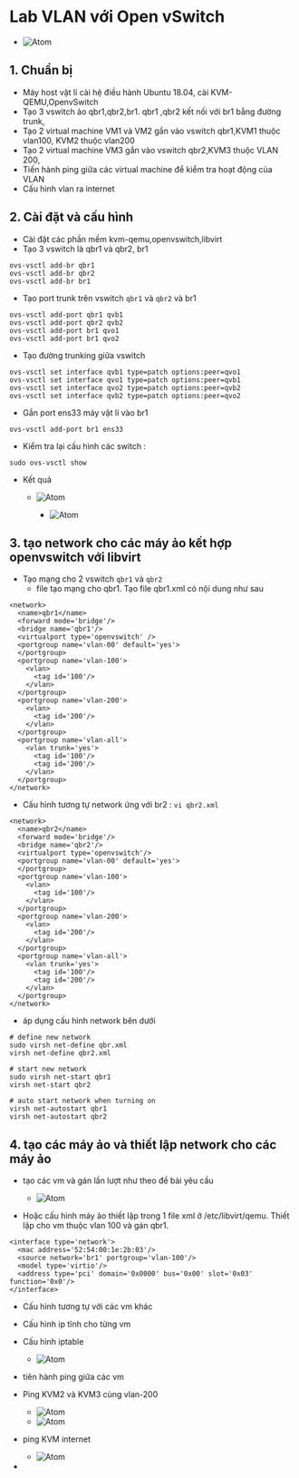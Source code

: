 # Lab VLAN với Open vSwitch # 

- ![Atom](https://i.imgur.com/HEdGZzV.png) 

## 1. Chuẩn bị ## 
- Máy host vật lí cài hệ điều hành Ubuntu 18.04, cài KVM-QEMU,OpenvSwitch
- Tạo 3 vswitch ảo qbr1,qbr2,br1. qbr1 ,qbr2 kết nối với br1 bằng đường trunk,
- Tạo 2 virtual machine VM1 và VM2 gắn vào vswitch qbr1,KVM1 thuộc vlan100, KVM2 thuộc vlan200
- Tạo 2 virtual machine VM3  gắn vào vswitch qbr2,KVM3 thuộc VLAN 200, 
- Tiến hành ping giữa các virtual machine để kiểm tra hoạt động của VLAN
- Cấu hình vlan ra internet  


## 2. Cài đặt và cấu hình 
- Cài đặt các phần mềm kvm-qemu,openvswitch,libvirt 
- Tạo 3 vswitch là qbr1 và qbr2, br1 
```
ovs-vsctl add-br qbr1
ovs-vsctl add-br qbr2
ovs-vsctl add-br br1 
```


- Tạo port trunk  trên vswitch `qbr1` và `qbr2` và br1 

```
ovs-vsctl add-port qbr1 qvb1
ovs-vsctl add-port qbr2 qvb2
ovs-vsctl add-port br1 qvo1
ovs-vsctl add-port br1 qvo2 
```
- Tạo đường trunking giữa  vswitch 
```
ovs-vsctl set interface qvb1 type=patch options:peer=qvo1
ovs-vsctl set interface qvo1 type=patch options:peer=qvb1
ovs-vsctl set interface qvo2 type=patch options:peer=qvb2
ovs-vsctl set interface qvb2 type=patch options:peer=qvo2

```

- Gắn port ens33 máy vật lí vào br1 
```
ovs-vsctl add-port br1 ens33
```

- Kiểm tra lại cấu hình các switch : 

```
sudo ovs-vsctl show 
```
- Kết quả 
   - ![Atom](https://i.imgur.com/JI9JqWy.png) 
   
      - ![Atom](https://i.imgur.com/aHNoXwm.png) 


## 3. tạo network cho các máy ảo kết hợp openvswitch với libvirt 
- Tạo mạng cho 2 vswitch `qbr1` và `qbr2`
  - file tạo mạng cho qbr1. Tạo file qbr1.xml có nội dung như sau 
```
<network>
  <name>qbr1</name>
  <forward mode='bridge'/>
  <bridge name='qbr1'/>
  <virtualport type='openvswitch' />
  <portgroup name='vlan-00' default='yes'>
  </portgroup>
  <portgroup name='vlan-100'>
    <vlan>
      <tag id='100'/>
    </vlan>
  </portgroup>
  <portgroup name='vlan-200'>
    <vlan>
      <tag id='200'/>
    </vlan>
  </portgroup>
  <portgroup name='vlan-all'>
    <vlan trunk='yes'>
      <tag id='100'/>
      <tag id='200'/>
    </vlan>
  </portgroup>
</network>
```
- Cấu hình tương tự network ứng với br2 : `vi qbr2.xml`
```
<network>
  <name>qbr2</name>
  <forward mode='bridge'/>
  <bridge name='qbr2'/>
  <virtualport type='openvswitch'/>
  <portgroup name='vlan-00' default='yes'>
  </portgroup>
  <portgroup name='vlan-100'>
    <vlan>
      <tag id='100'/>
    </vlan>
  </portgroup>
  <portgroup name='vlan-200'>
    <vlan>
      <tag id='200'/>
    </vlan>
  </portgroup>
  <portgroup name='vlan-all'>
    <vlan trunk='yes'>
      <tag id='100'/>
      <tag id='200'/>
    </vlan>
  </portgroup>
</network>
```
- áp dụng cấu hình network bên dưới 
```
# define new network 
sudo virsh net-define qbr.xml
virsh net-define qbr2.xml

# start new network
sudo virsh net-start qbr1
virsh net-start qbr2
 
# auto start network when turning on 
virsh net-autostart qbr1
virsh net-autostart qbr2
```




## 4. tạo các máy ảo và thiết lập network cho các máy ảo 
- tạo các vm và gán lần lượt như theo đề bài yêu cầu 
   - ![Atom](https://i.imgur.com/8D5fQjA.png)
   
- Hoặc cấu hình máy ảo thiết lập trong 1 file xml ở /etc/libvirt/qemu. Thiết lập cho vm thuộc vlan 100 và gán qbr1. 
```
<interface type='network'>
  <mac address='52:54:00:1e:2b:03'/>
  <source network='br1' portgroup='vlan-100'/>
  <model type='virtio'/>
  <address type='pci' domain='0x0000' bus='0x00' slot='0x03' function='0x0'/>
</interface>
```
- Cấu hình tương tự với các vm khác 
- Cấu hình ip tĩnh cho từng vm 

- Cấu hình iptable 
   - ![Atom](https://i.imgur.com/SjSJ7lY.png)

- tiên hành ping giữa các vm 
- Ping KVM2 và KVM3 cùng vlan-200  
   - ![Atom](https://i.imgur.com/PECSNak.png)
   - ![Atom](https://i.imgur.com/jPEMnBT.png)

- ping KVM internet 
   - ![Atom](https://i.imgur.com/QRllEkW.png)
- 
